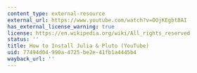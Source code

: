 ```yaml
---
content_type: external-resource
external_url: https://www.youtube.com/watch?v=OOjKEgbt8AI
has_external_license_warning: true
license: https://en.wikipedia.org/wiki/All_rights_reserved
status: ''
title: How to Install Julia & Pluto (YouTube)
uid: 77494d04-990a-4725-be2e-41fb1a4445b4
wayback_url: ''
---
```

